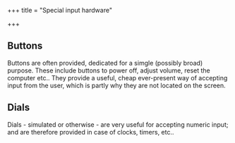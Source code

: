 +++
title = "Special input hardware"

+++

## Buttons

Buttons are often provided, dedicated for a simgle (possibly broad) purpose. These include buttons to power off, adjust volume, reset the computer etc.. They provide a useful, cheap ever-present way of accepting input from the user, which is partly why they are not located on the screen.

## Dials

Dials - simulated or otherwise - are very useful for accepting numeric input; and are therefore provided in case of clocks, timers, etc..
